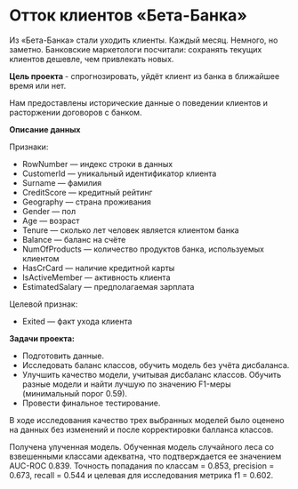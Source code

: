 # Отток клиентов «Бета-Банка»

Из «Бета-Банка» стали уходить клиенты. Каждый месяц. Немного, но заметно. Банковские маркетологи посчитали: сохранять текущих клиентов дешевле, чем привлекать новых.

<b> Цель проекта </b> - спрогнозировать, уйдёт клиент из банка в ближайшее время или нет. 

Нам предоставлены исторические данные о поведении клиентов и расторжении договоров с банком. 

<b> Описание данных </b>

Признаки:

- RowNumber — индекс строки в данных
- CustomerId — уникальный идентификатор клиента
- Surname — фамилия
- CreditScore — кредитный рейтинг
- Geography — страна проживания
- Gender — пол
- Age — возраст
- Tenure — сколько лет человек является клиентом банка
- Balance — баланс на счёте
- NumOfProducts — количество продуктов банка, используемых клиентом
- HasCrCard — наличие кредитной карты
- IsActiveMember — активность клиента
- EstimatedSalary — предполагаемая зарплата

Целевой признак:
- Exited — факт ухода клиента

<b>Задачи проекта:</b>
- Подготовить данные.
- Исследовать баланс классов, обучить модель без учёта дисбаланса. 
- Улучшить качество модели, учитывая дисбаланс классов. Обучить разные модели и найти лучшую по значению F1-меры (минимальный порог 0.59). 
- Провести финальное тестирование.

В ходе исследования качество трех выбранных моделей было оценено на данных без изменений и после корректировки балланса классов. 

Получена улученная модель. Обученная модель случайного леса со взвешенными классами адекватна, что подтверждается ее значением AUC-ROC 0.839. Точность попадания по классам = 0.853, precision = 0.673, recall = 0.544 и целевая для исследования метрика f1 = 0.602. 
